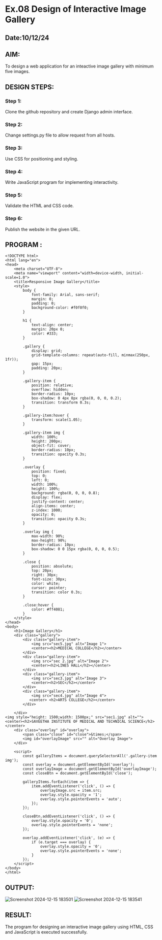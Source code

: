 # Ex.08 Design of Interactive Image Gallery
## Date:10/12/24

## AIM:
To design a web application for an inteactive image gallery with minimum five images.

## DESIGN STEPS:

### Step 1:
Clone the github repository and create Django admin interface.

### Step 2:
Change settings.py file to allow request from all hosts.

### Step 3:
Use CSS for positioning and styling.

### Step 4:
Write JavaScript program for implementing interactivity.

### Step 5:
Validate the HTML and CSS code.

### Step 6:
Publish the website in the given URL.

## PROGRAM :
~~~
<!DOCTYPE html>
<html lang="en">
<head>
    <meta charset="UTF-8">
    <meta name="viewport" content="width=device-width, initial-scale=1.0">
    <title>Responsive Image Gallery</title>
    <style>
        body {
            font-family: Arial, sans-serif;
            margin: 0;
            padding: 0;
            background-color: #f0f0f0;
        }

        h1 {
            text-align: center;
            margin: 20px 0;
            color: #333;
        }

        .gallery {
            display: grid;
            grid-template-columns: repeat(auto-fill, minmax(250px, 1fr));
            gap: 15px;
            padding: 20px;
        }

        .gallery-item {
            position: relative;
            overflow: hidden;
            border-radius: 10px;
            box-shadow: 0 4px 8px rgba(0, 0, 0, 0.2);
            transition: transform 0.3s;
        }

        .gallery-item:hover {
            transform: scale(1.05);
        }

        .gallery-item img {
            width: 100%;
            height: 200px;
            object-fit: cover;
            border-radius: 10px;
            transition: opacity 0.3s;
        }

        .overlay {
            position: fixed;
            top: 0;
            left: 0;
            width: 100%;
            height: 100%;
            background: rgba(0, 0, 0, 0.8);
            display: flex;
            justify-content: center;
            align-items: center;
            z-index: 1000;
            opacity: 0;
            transition: opacity 0.3s;
        }

        .overlay img {
            max-width: 90%;
            max-height: 90%;
            border-radius: 10px;
            box-shadow: 0 0 15px rgba(0, 0, 0, 0.5);
        }

        .close {
            position: absolute;
            top: 20px;
            right: 30px;
            font-size: 30px;
            color: white;
            cursor: pointer;
            transition: color 0.3s;
        }

        .close:hover {
            color: #ff4081;
        }
    </style>
</head>
<body>
    <h1>Image Gallery</h1>
    <div class="gallery">
        <div class="gallery-item">
            <img src="sec5.jpg" alt="Image 1">
            <center><h2>MEDICAL COLLEGE</h2></center>
        </div>
        <div class="gallery-item">
            <img src="sec 2.jpg" alt="Image 2">
            <center><h2>LINES HALL</h2></center>
        </div>
        <div class="gallery-item">
            <img src="sec3.jpg" alt="Image 3">
            <center><h2>SEC</h2></center>
        </div>
        <div class="gallery-item">
            <img src="sec4.jpg" alt="Image 4">
           <center> <h2>ARTS COLLEGE</h2></center>
        </div>
       
    </div>
<img style="height: 1500;width: 1500px;" src="sec1.jpg" alt="">
<center><h2>SAVEETHA INSTITUTE OF MEDICAL AND TECHNICAL SCIENCE</h2></center>
    <div class="overlay" id="overlay">
        <span class="close" id="close">&times;</span>
        <img id="overlayImage" src="" alt="Overlay Image">
    </div>

    <script>
        const galleryItems = document.querySelectorAll('.gallery-item img');
        const overlay = document.getElementById('overlay');
        const overlayImage = document.getElementById('overlayImage');
        const closeBtn = document.getElementById('close');

        galleryItems.forEach(item => {
            item.addEventListener('click', () => {
                overlayImage.src = item.src;
                overlay.style.opacity = '1';
                overlay.style.pointerEvents = 'auto';
            });
        });

        closeBtn.addEventListener('click', () => {
            overlay.style.opacity = '0';
            overlay.style.pointerEvents = 'none';
        });

        overlay.addEventListener('click', (e) => {
            if (e.target === overlay) {
                overlay.style.opacity = '0';
                overlay.style.pointerEvents = 'none';
            }
        });
    </script>
</body>
</html>
~~~

## OUTPUT:
![Screenshot 2024-12-15 183501](https://github.com/user-attachments/assets/9852c313-f695-4c98-be13-2355e2ca6f2c)
![Screenshot 2024-12-15 183541](https://github.com/user-attachments/assets/a9b31bb0-a535-4e5b-82d4-3d1dd51d7bee)

## RESULT:
The program for designing an interactive image gallery using HTML, CSS and JavaScript is executed successfully.

